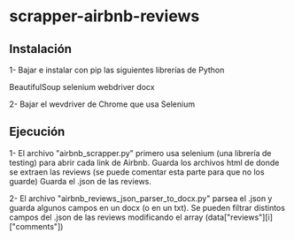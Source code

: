 # scrapper-airbnb-reviews

## Instalación

1- Bajar e instalar con pip las siguientes librerías de Python

BeautifulSoup
selenium
webdriver
docx

2- Bajar el wevdriver de Chrome que usa Selenium

## Ejecución

1- El archivo "airbnb_scrapper.py" primero usa selenium (una librería de testing) para abrir cada link de Airbnb.
Guarda los archivos html de donde se extraen las reviews (se puede comentar esta parte para que no los guarde)
Guarda el .json de las reviews. 

2- El archivo "airbnb_reviews_json_parser_to_docx.py" parsea el .json y guarda algunos campos en un docx (o en un txt).
Se pueden filtrar distintos campos del .json de las reviews modificando el array (data["reviews"][i]["comments"])
